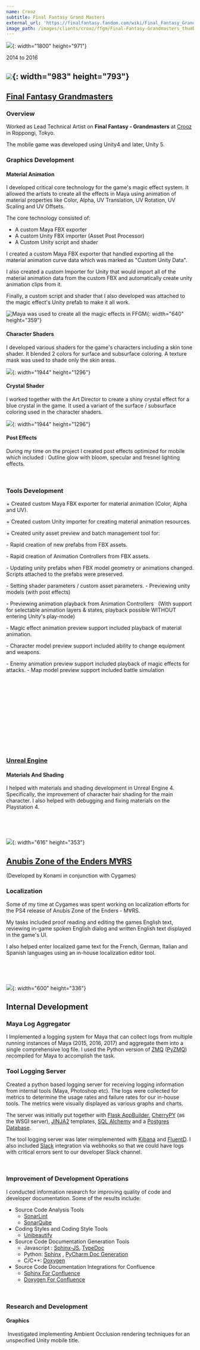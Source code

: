 ```yaml
---
name: Crooz
subtitle: Final Fantasy Grand Masters
external_url: 'https://finalfantasy.fandom.com/wiki/Final_Fantasy_Grandmasters'
image_path: /images/clients/crooz/ffgm/Final-Fantasy-Grandmasters_thumb.jpg
---
```


![](/images/clients/crooz/crooz-logo-large.jpg){: width="1800" height="971"}

2014 to 2016

## ![](/images/clients/crooz/ffgm/Final-Fantasy-Grandmasters_thumb.jpg){: width="983" height="793"}

## [Final Fantasy Grandmasters](https://projectawakening.com/en/)

### Overview

Worked as Lead Technical Artist on **Final Fantasy - Grandmasters** at [Crooz](https://www.cygames.co.jp/en/) in Roppongi, Tokyo.

The mobile game was developed using Unity4 and later, Unity 5.

### Graphics Development

#### Material Animation

I developed critical core technology for the game's magic effect system. It allowed the artists to create all the effects in Maya using animation of material properties like Color, Alpha, UV Translation, UV Rotation, UV Scaling and UV Offsets.

The core technology consisted of:

* A custom Maya FBX exporter
* A custom Unity FBX importer (Asset Post Processor)
* A Custom Unity script and shader

I created a custom Maya FBX exporter that handled exporting all the material animation curve data which was marked as "Custom Unity Data".

I also created a custom Importer for Unity that would import all of the material animation data from the custom FBX and automatically create unity animation clips from it.

Finally, a custom script and shader that I also developed was attached to the magic effect's Unity prefab to make it all work.

![Maya was used to create all the magic effects in FFGM](/images/clients/crooz/unite-2016-tokyo-2/ffgm_maya_effect_produciton.png "FFGM Magic Effect Production"){: width="640" height="359"}

#### Character Shaders

I developed various shaders for the game's characters including a skin tone shader. It blended 2 colors for surface and subsurface coloring. A texture mask was used to shade only the skin areas.

![](/images/clients/crooz/unite-2016-tokyo-2/ffgm_shader_chara_skin.jpg){: width="1944" height="1296"}

#### Crystal Shader

I worked together with the Art Director to create a shiny crystal effect for a blue crystal in the game. It used a variant of the surface / subsurface coloring used in the character shaders.

![](/images/clients/crooz/unite-2016-tokyo-2/ffgm_shader_crystal.jpg){: width="1944" height="1296"}

#### Post Effects

During my time on the project I created post effects optimized for mobile which included : Outline glow with bloom, specular and fresnel lighting effects.

&nbsp;

### Tools Development

\+ Created custom Maya FBX exporter for material animation (Color, Alpha and UV).

\+ Created custom Unity importer for creating material animation resources.

\+ Created unity asset preview and batch management tool for:&nbsp;

\- Rapid creation of new prefabs from FBX assets.&nbsp;

\- Rapid creation of Animation Controllers from FBX assets.&nbsp;

\- Updating unity prefabs when FBX model geometry or animations changed. Scripts attached to the prefabs were preserved.&nbsp;

\- Setting shader parameters / custom asset parameters. - Previewing unity models (with post effects)&nbsp;

\- Previewing animation playback from Animation Controllers &nbsp; (With support for selectable animation layers & states, playback possible WITHOUT entering Unity's play-mode)&nbsp;

\- Magic effect animation preview support included playback of material animation.&nbsp;

\- Character model preview support included ability to change equipment and weapons.&nbsp;

\- Enemy animation preview support included playback of magic effects for attacks. - Map model preview support included battle simulation

&nbsp;

&nbsp;

##### &nbsp;

&nbsp;

&nbsp;

&nbsp;

### [Unreal Engine](https://www.unrealengine.com/en-US/)

#### Materials And Shading

I helped with materials and shading development in Unreal Engine 4. Specifically, the improvement of character hair shading for the main character. I also helped with debugging and fixing materials on the Playstation 4.

&nbsp;

&nbsp;

![](/uploads/anubis-zone-of-the-enders-large.jpg){: width="616" height="353"}

## [Anubis Zone of the Enders M∀RS](https://www.konami.com/games/zoe_mars/as/en/)

(Developed by Konami in conjunction with Cygames)

### Localization

Some of my time at Cygames was spent working on localization efforts for the PS4 release of Anubis Zone of the Enders - M∀RS.

My tasks included proof reading and editing the games English text, reviewing in-game spoken English dialog and written English text displayed in the game's UI.

I also helped enter localized game text for the French, German, Italian and Spanish languages using an in-house localization editor tool.

&nbsp;

&nbsp;

![](/uploads/cygames-logo-technical.jpg){: width="600" height="336"}

## Internal Development

### Maya Log Aggregator

I Implemented a logging system for Maya that can collect logs from multiple running instances of Maya (2015, 2016, 2017) and aggregate them into a single comprehensive log file. I used the Python version of [ZMQ](https://zeromq.org) ([PyZMQ](https://zeromq.org/languages/python/)) recompiled for Maya to accomplish the task.

### Tool Logging Server

Created a python based logging server for receiving logging information from internal tools (Maya, Photoshop etc). The logs were collected for metrics to determine the usage rates and failure rates for our in-house tools. The metrics were visually displayed as various graphs and charts.

The server was initially put together with [Flask AppBuilder](https://flaskappbuilder.pythonanywhere.com/), [CherryPY](https://cherrypy.org/) (as the WSGI server), [JINJA2](https://palletsprojects.com/p/jinja/) templates, [SQL Alchemy](https://www.sqlalchemy.org/) and a [Postgres Database](https://www.postgresql.org/).

The tool logging server was later reimplemented with [Kibana](https://www.elastic.co/kibana) and [FluentD](https://www.fluentd.org/). I also included [Slack](https://slack.com/) integration via webhooks so that we could have logs with critical errors sent to our developer Slack channel.

&nbsp;

### Improvement of Development Operations

I conducted information research for improving quality of code and developer documentation. Some of the results include:

* Source Code Analysis Tools
  * [SonarLint](https://www.sonarlint.org/)
  * [SonarQube](https://www.sonarqube.org/)
* Coding Styles and Coding Style Tools
  * [Unibeautify](https://unibeautify.com/)
* Source Code Documentation Generation Tools
  * Javascript : [Sphinx-JS](https://github.com/mozilla/sphinx-js), [TypeDoc](https://typedoc.org/)
  * Python: [Sphinx](https://www.sphinx-doc.org/en/master/) , [PyCharm Doc Generation](https://www.jetbrains.com/help/pycharm/generating-reference-documentation.html)
  * C/C++: [Doxygen](https://www.doxygen.nl/)
* Source Code Documentation Integrations for Confluence
  * [Sphinx For Confluence](https://github.com/sphinx-contrib/confluencebuilder)
  * [Doxygen For Confluence](https://docs.appfusions.com/display/DOXYGEN/Home)

&nbsp;

### Research and Development

#### Graphics

&nbsp;Investigated implementing Ambient Occlusion rendering techniques for an unspecified Unity mobile title.

## &nbsp;